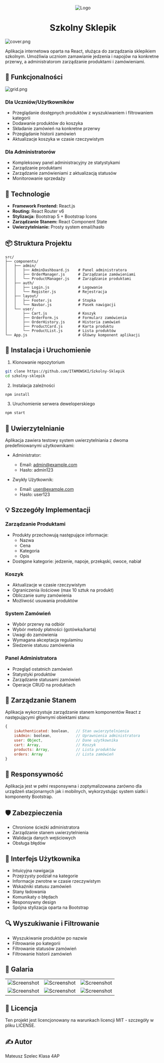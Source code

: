 <div align="center">
    <img src="screenshots/logo192.png" alt="Logo">
    <h1>Szkolny Sklepik</h1>
</div>

![cover.png](screenshots/cover.png)

Aplikacja internetowa oparta na React, służąca do zarządzania sklepikiem szkolnym. Umożliwia uczniom zamawianie jedzenia i napojów na konkretne przerwy, a administratorom zarządzanie produktami i zamówieniami.

## 🌟 Funkcjonalności

![grid.png](screenshots/grid.png)

### Dla Uczniów/Użytkowników
- Przeglądanie dostępnych produktów z wyszukiwaniem i filtrowaniem kategorii
- Dodawanie produktów do koszyka
- Składanie zamówień na konkretne przerwy
- Przeglądanie historii zamówień
- Aktualizacje koszyka w czasie rzeczywistym

### Dla Administratorów
- Kompleksowy panel administracyjny ze statystykami
- Zarządzanie produktami
- Zarządzanie zamówieniami z aktualizacją statusów
- Monitorowanie sprzedaży

## 🔧 Technologie

- **Framework Frontend:** React.js
- **Routing:** React Router v6
- **Stylizacja:** Bootstrap 5 + Bootstrap Icons
- **Zarządzanie Stanem:** React Component State
- **Uwierzytelnianie:** Prosty system email/hasło

## 📦 Struktura Projektu

```
src/
├── components/
│   ├── admin/
│   │   ├── AdminDashboard.js    # Panel administratora
│   │   ├── OrderManager.js      # Zarządzanie zamówieniami
│   │   └── ProductManager.js    # Zarządzanie produktami
│   ├── auth/
│   │   ├── Login.js             # Logowanie
│   │   └── Register.js          # Rejestracja
│   ├── layout/
│   │   ├── Footer.js            # Stopka
│   │   └── Navbar.js            # Pasek nawigacji
│   └── user/
│       ├── Cart.js              # Koszyk
│       ├── OrderForm.js         # Formularz zamówienia
│       ├── OrderHistory.js      # Historia zamówień
│       ├── ProductCard.js       # Karta produktu
│       └── ProductList.js       # Lista produktów
└── App.js                       # Główny komponent aplikacji
```

## 🚀 Instalacja i Uruchomienie

1. Klonowanie repozytorium
```bash
git clone https://github.com/ITAMOWSKI/Szkolny-Sklepik
cd szkolny-sklepik
```

2. Instalacja zależności
```bash
npm install
```

3. Uruchomienie serwera deweloperskiego
```bash
npm start
```

## 🔐 Uwierzytelnianie

Aplikacja zawiera testowy system uwierzytelniania z dwoma predefiniowanymi użytkownikami:

- Administrator:
    - Email: admin@example.com
    - Hasło: admin123

- Zwykły Użytkownik:
    - Email: user@example.com
    - Hasło: user123

## 💡 Szczegóły Implementacji

### Zarządzanie Produktami
- Produkty przechowują następujące informacje:
    - Nazwa
    - Cena
    - Kategoria
    - Opis
- Dostępne kategorie: jedzenie, napoje, przekąski, owoce, nabiał

### Koszyk
- Aktualizacje w czasie rzeczywistym
- Ograniczenia ilościowe (max 10 sztuk na produkt)
- Obliczanie sumy zamówienia
- Możliwość usuwania produktów

### System Zamówień
- Wybór przerwy na odbiór
- Wybór metody płatności (gotówka/karta)
- Uwagi do zamówienia
- Wymagana akceptacja regulaminu
- Śledzenie statusu zamówienia

### Panel Administratora
- Przegląd ostatnich zamówień
- Statystyki produktów
- Zarządzanie statusami zamówień
- Operacje CRUD na produktach

## 🔄 Zarządzanie Stanem

Aplikacja wykorzystuje zarządzanie stanem komponentów React z następującymi głównymi obiektami stanu:

```javascript
{
    isAuthenticated: boolean,   // Stan uwierzytelnienia
    isAdmin: boolean,           // Uprawnienia administratora
    user: Object,               // Dane użytkownika
    cart: Array,                // Koszyk
    products: Array,            // Lista produktów
    orders: Array               // Lista zamówień
}
```

## 📱 Responsywność

Aplikacja jest w pełni responsywna i zoptymalizowana zarówno dla urządzeń stacjonarnych jak i mobilnych, wykorzystując system siatki i komponenty Bootstrap.

## 🛡️ Zabezpieczenia

- Chronione ścieżki administratora
- Zarządzanie stanem uwierzytelnienia
- Walidacja danych wejściowych
- Obsługa błędów

## 🎨 Interfejs Użytkownika

- Intuicyjna nawigacja
- Przejrzysty podział na kategorie
- Informacje zwrotne w czasie rzeczywistym
- Wskaźniki statusu zamówień
- Stany ładowania
- Komunikaty o błędach
- Responsywny design
- Spójna stylizacja oparta na Bootstrap

## 🔍 Wyszukiwanie i Filtrowanie

- Wyszukiwanie produktów po nazwie
- Filtrowanie po kategorii
- Filtrowanie statusów zamówień
- Filtrowanie historii zamówień

## 🌆 Galaria
<table style="border: none">
  <tr style="border: none">
    <td style="border: none"><img src="screenshots/products.png" alt="Screenshot"></td>
    <td style="border: none"><img src="screenshots/login.png" alt="Screenshot"></td>
    <td style="border: none"><img src="screenshots/register.png" alt="Screenshot"></td>
  </tr>
  <tr style="border: none">
    <td style="border: none"><img src="screenshots/cart.png" alt="Screenshot"></td>
    <td style="border: none"><img src="screenshots/order.png" alt="Screenshot"></td>
    <td style="border: none"><img src="screenshots/manager.png" alt="Screenshot"></td>
  </tr>
</table>

## 📄 Licencja
Ten projekt jest licencjonowany na warunkach licencji MIT - szczegóły w pliku LICENSE.

## ✍️ Autor

Mateusz Szelec
Klasa 4AP
